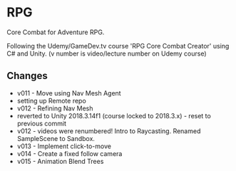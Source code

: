 # RPG

Core Combat for Adventure RPG.

Following the Udemy/GameDev.tv course 'RPG Core Combat Creator' using C# and Unity. (v number is video/lecture number on Udemy course)
## Changes
* v011 - Move using Nav Mesh Agent
* setting up Remote repo
* v012 - Refining Nav Mesh
* reverted to Unity 2018.3.14f1 (course locked to 2018.3.x) - reset to previous commit
* v012 - videos were renumbered! Intro to Raycasting. Renamed SampleScene to Sandbox.
* v013 - Implement click-to-move
* v014 - Create a fixed follow camera
* v015 - Animation Blend Trees
